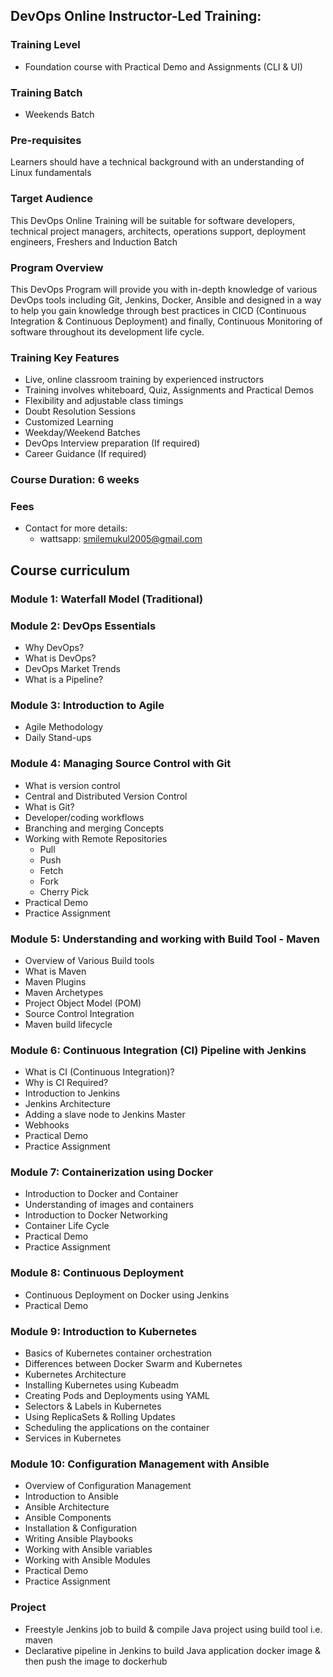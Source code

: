 ## DevOps Online Instructor-Led Training:

### Training Level
- Foundation course with Practical Demo and Assignments (CLI & UI)

### Training Batch
- Weekends Batch

### Pre-requisites
Learners should have a technical background with an understanding of Linux fundamentals

### Target Audience
This DevOps Online Training will be suitable for software developers, technical project managers, architects, operations support, deployment engineers, Freshers and Induction Batch

### Program Overview
This DevOps Program will provide you with in-depth knowledge of various DevOps tools including Git, Jenkins, Docker, Ansible and designed in a way to help you gain knowledge through best practices in CICD (Continuous Integration & Continuous Deployment) and finally, Continuous Monitoring of software throughout its development life cycle.

### Training Key Features
- Live, online classroom training by experienced instructors
- Training involves whiteboard, Quiz, Assignments and Practical Demos
- Flexibility and adjustable class timings
- Doubt Resolution Sessions
- Customized Learning
- Weekday/Weekend Batches
- DevOps Interview preparation (If required)
- Career Guidance (If required)

### Course Duration: 6 weeks

### Fees
- Contact for more details:
  - wattsapp: smilemukul2005@gmail.com


## Course curriculum

### Module 1: Waterfall Model (Traditional)

### Module 2: DevOps Essentials
- Why DevOps?
- What is DevOps?
- DevOps Market Trends
- What is a Pipeline?

### Module 3: Introduction to Agile
- Agile Methodology
- Daily Stand-ups

### Module 4: Managing Source Control with Git
- What is version control
- Central and Distributed Version Control
- What is Git?
- Developer/coding workflows
- Branching and merging Concepts
- Working with Remote Repositories
  - Pull
  - Push
  - Fetch
  - Fork
  - Cherry Pick
- Practical Demo
- Practice Assignment

### Module 5: Understanding and working with Build Tool - Maven
- Overview of Various Build tools
- What is Maven
- Maven Plugins
- Maven Archetypes
- Project Object Model (POM)
- Source Control Integration
- Maven build lifecycle

### Module 6: Continuous Integration (CI) Pipeline with Jenkins
- What is CI (Continuous Integration)?
- Why is CI Required?
- Introduction to Jenkins
- Jenkins Architecture
- Adding a slave node to Jenkins Master
- Webhooks
- Practical Demo
- Practice Assignment

### Module 7: Containerization using Docker
- Introduction to Docker and Container
- Understanding of images and containers
- Introduction to Docker Networking
- Container Life Cycle
- Practical Demo
- Practice Assignment

### Module 8: Continuous Deployment
- Continuous Deployment on Docker using Jenkins
- Practical Demo

### Module 9: Introduction to Kubernetes
- Basics of Kubernetes container orchestration
- Differences between Docker Swarm and Kubernetes
- Kubernetes Architecture
- Installing Kubernetes using Kubeadm
- Creating Pods and Deployments using YAML
- Selectors & Labels in Kubernetes
- Using ReplicaSets & Rolling Updates
- Scheduling the applications on the container
- Services in Kubernetes

### Module 10: Configuration Management with Ansible
- Overview of Configuration Management
- Introduction to Ansible
- Ansible Architecture
- Ansible Components
- Installation & Configuration
- Writing Ansible Playbooks
- Working with Ansible variables
- Working with Ansible Modules
- Practical Demo
- Practice Assignment

### Project
- Freestyle Jenkins job to build & compile Java project using build tool i.e. maven
- Declarative pipeline in Jenkins to build Java application docker image & then push the image to dockerhub
